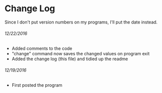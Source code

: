 # Change Log

Since I don't put version numbers on my programs, I'll put the date instead.

###### 12/22/2016
* Added comments to the code
* "change" command now saves the changed values on program exit
* Added the change log (this file) and tidied up the readme

###### 12/19/2016
* First posted the program
